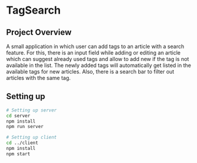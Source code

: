 # TagSearch

## Project Overview
A small application in which user can add tags to an article with a search feature. For this, there is an input field while adding or editing an article which can suggest already used tags and allow to add new if the tag is not available in the list. The newly added tags will automatically get listed in the available tags for new articles. Also, there is a search bar to filter out articles with the same tag.

## Setting up
```bash
# Setting up server
cd server
npm install
npm run server

# Setting up client
cd ../client
npm install
npm start
```